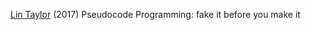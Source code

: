
[Lin Taylor](http://linbug.github.io/programming/2017/10/11/Pseudocode-Programming-fake-it-before-you-make-it/)
(2017) Pseudocode Programming: fake it before you make it
